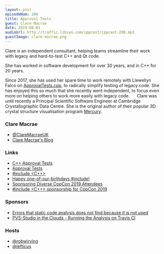```yaml
---
layout: post
episodeNum: 208
title: Approval Tests
guest: Clare Macrae
date: 2019-08-01
audioUrl: http://traffic.libsyn.com/cppcast/cppcast-208.mp3
guestImage: clare-macrae.png
---
```


Clare is an independent consultant, helping teams streamline their work with legacy and hard-to-test C++ and Qt code.

She has worked in software development for over 30 years, and in C++ for 20 years.

Since 2017, she has used her spare time to work remotely with Llewellyn Falco on [ApprovalTests.cpp](https://github.com/approvals/ApprovalTests.cpp), to radically simplify testing of legacy code. She has enjoyed this so much that she recently went independent, to focus even more on helping others to work more easily with legacy code.
    
Clare was until recently a Principal Scientific Software Engineer at Cambridge Crystallographic Data Centre. She is the original author of their popular 3D crystal structure visualisation program [Mercury](https://www.ccdc.cam.ac.uk/mercury/).

### Clare Macrae ###

 - [@ClareMacraeUK](https://twitter.com/ClareMacraeUK)
 - [Clare Macrae's Blog](https://claremacrae.co.uk/)

### Links ###

 - [C++ Approval Tests](https://github.com/approvals/ApprovalTests.cpp)
 - [Approval Tests](https://approvaltests.com/)
 - [#include <C++>](https://www.includecpp.org/)
 - [Happy one-of-our-birthdays #include!](http://www.gregcons.com/KateBlog/HappyOneofourbirthdaysInclude.aspx)
 - [Sponsoring Diverse CppCon 2019 Attendees](https://www.gofundme.com/f/sponsoring-diverse-cppcon-2019-attendees?pc=&rcid=r01-156331121458-e1203fc6dedf4e8f)
 - [#include <C++> sponsorship for CppCon 2019](https://docs.google.com/forms/d/e/1FAIpQLSc7Ctwydv5yu0egr8lOoWz5q1JXYkyDpBoaMAtsW1qPy8Kq2Q/viewform)

### Sponsors ###

- [Errors that static code analysis does not find because it is not used](https://www.viva64.com/en/b/0639/)
- [PVS-Studio in the Clouds - Running the Analysis on Travis CI](https://www.viva64.com/en/b/0636/)

### Hosts ###

- [@robwirving](https://twitter.com/robwirving)
- [@lefticus](https://twitter.com/lefticus)

